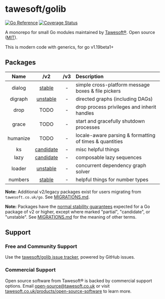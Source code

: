 # tawesoft/golib 

[![Go Reference](https://pkg.go.dev/badge/github.com/tawesoft/golib/v2.svg)](https://pkg.go.dev/github.com/tawesoft/golib/v2)
[![Coverage Status](https://coveralls.io/repos/github/tawesoft/golib/badge.svg?branch=v2)](https://coveralls.io/github/tawesoft/golib?branch=v2)

A monorepo for small Go modules maintained by
[Tawesoft®](https://www.tawesoft.co.uk). Open source ([MIT](/LICENSE.txt)).

This is modern code with generics, for go v1.19beta1+


## Packages

|   Name   |       /v2        | /v3 | Description                                             |
|:--------:|:----------------:|:---:|:--------------------------------------------------------|
|  dialog  |  [stable][101]   |  -  | simple cross-platform message boxes & file pickers      |
| digraph  | [unstable][102]  |  -  | directed graphs (including DAGs)                        |
|   drop   |       TODO       |  -  | drop process privileges and inherit handles             |
|  grace   |       TODO       |  -  | start and gracefully shutdown processes                 |
| humanize |       TODO       |  -  | locale-aware parsing & formatting of times & quantities |
|    ks    | [candidate][102] |  -  | misc helpful things                                     |
|   lazy   | [candidate][103] |  -  | composable lazy sequences                               |
|  loader  | [unstable][105]  |  -  | concurrent dependency graph solver                      |
| numbers  |  [stable][106]   |  -  | helpful things for number types                         |

[101]: https://pkg.go.dev/github.com/tawesoft/golib/v2/dialog
[102]: https://pkg.go.dev/github.com/tawesoft/golib/v2/digraph
[103]: https://pkg.go.dev/github.com/tawesoft/golib/v2/ks
[104]: https://pkg.go.dev/github.com/tawesoft/golib/v2/lazy
[105]: https://pkg.go.dev/github.com/tawesoft/golib/v2/loader
[106]: https://pkg.go.dev/github.com/tawesoft/golib/v2/numbers

**Note:** Additional v2/legacy packages exist for users migrating from
`tawesoft.co.uk/go`. See [MIGRATIONS.md](/MIGRATIONS.md).

**Note:** Packages have the
[normal stability guarantees](https://go.dev/doc/modules/version-numbers)
expected for a Go package of v2 or higher, except where marked 
"partial", "candidate", or "unstable". See 
[MIGRATIONS.md](/MIGRATIONS.md) 
for the meaning of other terms. 

## Support

### Free and Community Support

Use the [tawesoft/golib issue tracker](), powered by GitHub issues.

### Commercial Support

Open source software from Tawesoft® is backed by commercial support options.
Email [open-source@tawesoft.co.uk](mailto:open-source@tawesoft.co.uk) or visit
[tawesoft.co.uk/products/open-source-software](https://www.tawesoft.co.uk/products/open-source-software) 
to learn more.
